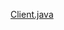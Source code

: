 
[Client.java](https://github.com/Rockycta/corejava2/blob/9b05ffdc8bbc93b50ea93d7eeb62ad109cc4bbd6/SPRINGBASICS1644908674405/springbasicsdemo1636712348201/3.Demo-SetterInjection/src/main/java/com/infy/Client.java)

